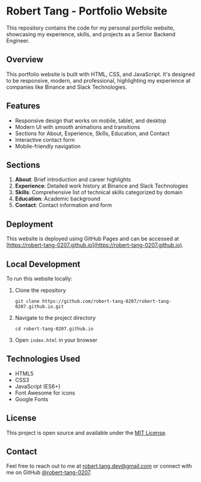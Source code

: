 # Robert Tang - Portfolio Website

This repository contains the code for my personal portfolio website, showcasing my experience, skills, and projects as a Senior Backend Engineer.

## Overview

This portfolio website is built with HTML, CSS, and JavaScript. It's designed to be responsive, modern, and professional, highlighting my experience at companies like Binance and Slack Technologies.

## Features

- Responsive design that works on mobile, tablet, and desktop
- Modern UI with smooth animations and transitions
- Sections for About, Experience, Skills, Education, and Contact
- Interactive contact form
- Mobile-friendly navigation

## Sections

1. **About**: Brief introduction and career highlights
2. **Experience**: Detailed work history at Binance and Slack Technologies
3. **Skills**: Comprehensive list of technical skills categorized by domain
4. **Education**: Academic background
5. **Contact**: Contact information and form

## Deployment

This website is deployed using GitHub Pages and can be accessed at [https://robert-tang-0207.github.io](https://robert-tang-0207.github.io).

## Local Development

To run this website locally:

1. Clone the repository
   ```
   git clone https://github.com/robert-tang-0207/robert-tang-0207.github.io.git
   ```

2. Navigate to the project directory
   ```
   cd robert-tang-0207.github.io
   ```

3. Open `index.html` in your browser

## Technologies Used

- HTML5
- CSS3
- JavaScript (ES6+)
- Font Awesome for icons
- Google Fonts

## License

This project is open source and available under the [MIT License](LICENSE).

## Contact

Feel free to reach out to me at robert.tang.dev@gmail.com or connect with me on GitHub [@robert-tang-0207](https://github.com/robert-tang-0207).
